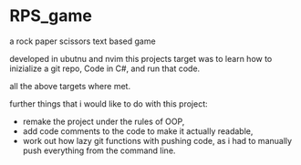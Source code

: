 # RPS_game
a rock paper scissors text based game

developed in ubutnu and nvim
this projects target was to learn how to inizialize a git repo, Code in C#, and run that code.

all the above targets where met.

further things that i would like to do with this project:

- remake the project under the rules of OOP,
- add code comments to the code to make it actually readable,
- work out how lazy git functions with pushing code, as i had to manually push everything from the command line.

